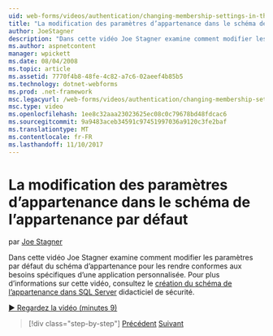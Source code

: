 ```yaml
---
uid: web-forms/videos/authentication/changing-membership-settings-in-the-default-membership-schema
title: "La modification des paramètres d’appartenance dans le schéma de l’appartenance par défaut | Documents Microsoft"
author: JoeStagner
description: "Dans cette vidéo Joe Stagner examine comment modifier les paramètres par défaut du schéma d’appartenance pour les rendre conformes aux besoins spécifiques d’une application personnalisée. Pré..."
ms.author: aspnetcontent
manager: wpickett
ms.date: 08/04/2008
ms.topic: article
ms.assetid: 7770f4b8-48fe-4c82-a7c6-02aeef4b85b5
ms.technology: dotnet-webforms
ms.prod: .net-framework
msc.legacyurl: /web-forms/videos/authentication/changing-membership-settings-in-the-default-membership-schema
msc.type: video
ms.openlocfilehash: 1ee8c32aaa23023625ec08c0c79678bd48fdcac6
ms.sourcegitcommit: 9a9483aceb34591c97451997036a9120c3fe2baf
ms.translationtype: MT
ms.contentlocale: fr-FR
ms.lasthandoff: 11/10/2017
---
```

<a name="changing-membership-settings-in-the-default-membership-schema"></a>La modification des paramètres d’appartenance dans le schéma de l’appartenance par défaut
====================
par [Joe Stagner](https://github.com/JoeStagner)

Dans cette vidéo Joe Stagner examine comment modifier les paramètres par défaut du schéma d’appartenance pour les rendre conformes aux besoins spécifiques d’une application personnalisée. Pour plus d’informations sur cette vidéo, consultez le [création du schéma de l’appartenance dans SQL Server](../../overview/older-versions-security/membership/creating-the-membership-schema-in-sql-server-vb.md) didacticiel de sécurité.

[&#9654; Regardez la vidéo (minutes 9)](https://channel9.msdn.com/Blogs/ASP-NET-Site-Videos/changing-membership-settings-in-the-default-membership-schema)

>[!div class="step-by-step"]
[Précédent](configuring-sql-to-work-with-membership-schemas.md)
[Suivant](creating-user-accounts-with-the-create-user-wizard.md)
